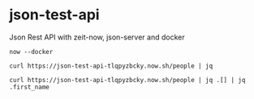 # json-test-api
Json Rest API with zeit-now, json-server and docker

`now --docker`

`curl https://json-test-api-tlqpyzbcky.now.sh/people | jq`

`curl https://json-test-api-tlqpyzbcky.now.sh/people | jq .[] | jq .first_name`

